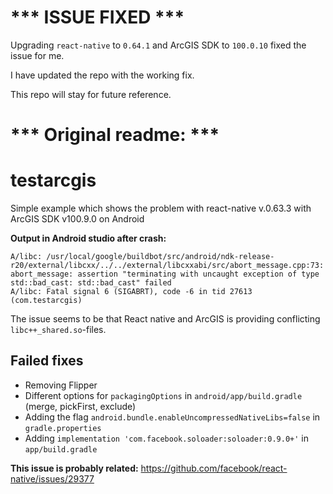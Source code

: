 # *** ISSUE FIXED *** 

Upgrading `react-native` to `0.64.1` and ArcGIS SDK to `100.0.10` fixed the issue for me. 

I have updated the repo with the working fix. 

This repo will stay for future reference. 

# *** Original readme: ***

# testarcgis
Simple example which shows the problem with react-native v.0.63.3 with ArcGIS SDK v100.9.0 on Android

**Output in Android studio after crash:**

```
A/libc: /usr/local/google/buildbot/src/android/ndk-release-r20/external/libcxx/../../external/libcxxabi/src/abort_message.cpp:73: abort_message: assertion "terminating with uncaught exception of type std::bad_cast: std::bad_cast" failed
A/libc: Fatal signal 6 (SIGABRT), code -6 in tid 27613 (com.testarcgis)
```

The issue seems to be that React native and ArcGIS is providing conflicting `libc++_shared.so`-files.

## Failed fixes

- Removing Flipper
- Different options for `packagingOptions` in `android/app/build.gradle` (merge, pickFirst, exclude)
- Adding the flag `android.bundle.enableUncompressedNativeLibs=false` in `gradle.properties`
- Adding `implementation 'com.facebook.soloader:soloader:0.9.0+'` in `app/build.gradle`

**This issue is probably related:** https://github.com/facebook/react-native/issues/29377
